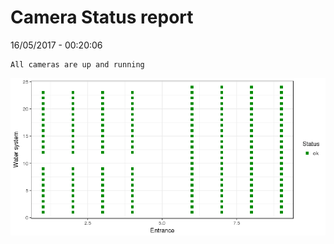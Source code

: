 Camera Status report
================
16/05/2017 - 00:20:06

    All cameras are up and running

![](camreport_files/figure-markdown_github/unnamed-chunk-2-1.png)
